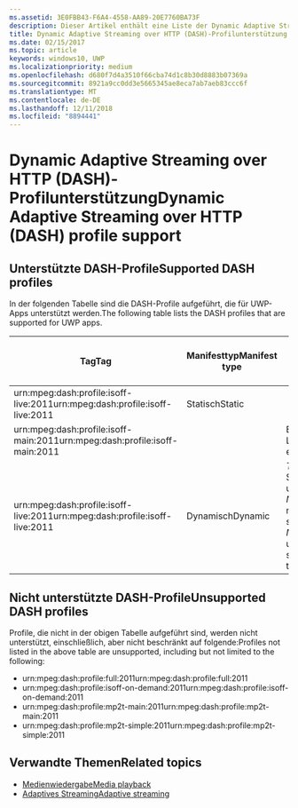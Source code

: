 ```yaml
---
ms.assetid: 3E0FBB43-F6A4-4558-AA89-20E7760BA73F
description: Dieser Artikel enthält eine Liste der Dynamic Adaptive Streaming over HTTP (DASH)-Profile, die für UWP-Apps unterstützt werden.
title: Dynamic Adaptive Streaming over HTTP (DASH)-Profilunterstützung
ms.date: 02/15/2017
ms.topic: article
keywords: windows10, UWP
ms.localizationpriority: medium
ms.openlocfilehash: d680f7d4a3510f66cba74d1c8b30d8883b07369a
ms.sourcegitcommit: 8921a9cc0dd3e5665345ae8eca7ab7aeb83ccc6f
ms.translationtype: MT
ms.contentlocale: de-DE
ms.lasthandoff: 12/11/2018
ms.locfileid: "8894441"
---
```

# <a name="dynamic-adaptive-streaming-over-http-dash-profile-support"></a><span data-ttu-id="154a2-104">Dynamic Adaptive Streaming over HTTP (DASH)-Profilunterstützung</span><span class="sxs-lookup"><span data-stu-id="154a2-104">Dynamic Adaptive Streaming over HTTP (DASH) profile support</span></span>


## <a name="supported-dash-profiles"></a><span data-ttu-id="154a2-105">Unterstützte DASH-Profile</span><span class="sxs-lookup"><span data-stu-id="154a2-105">Supported DASH profiles</span></span>
<span data-ttu-id="154a2-106">In der folgenden Tabelle sind die DASH-Profile aufgeführt, die für UWP-Apps unterstützt werden.</span><span class="sxs-lookup"><span data-stu-id="154a2-106">The following table lists the DASH profiles that are supported for UWP apps.</span></span>

|<span data-ttu-id="154a2-107">Tag</span><span class="sxs-lookup"><span data-stu-id="154a2-107">Tag</span></span> | <span data-ttu-id="154a2-108">Manifesttyp</span><span class="sxs-lookup"><span data-stu-id="154a2-108">Manifest type</span></span> | <span data-ttu-id="154a2-109">Hinweise</span><span class="sxs-lookup"><span data-stu-id="154a2-109">Notes</span></span>|<span data-ttu-id="154a2-110">Juliversion von Windows 10</span><span class="sxs-lookup"><span data-stu-id="154a2-110">July release of Windows 10</span></span>|<span data-ttu-id="154a2-111">Windows 10, Version 1511</span><span class="sxs-lookup"><span data-stu-id="154a2-111">Windows 10, Version 1511</span></span>|<span data-ttu-id="154a2-112">Windows 10, Version 1607</span><span class="sxs-lookup"><span data-stu-id="154a2-112">Windows 10, Version 1607</span></span> |<span data-ttu-id="154a2-113">Windows 10, Version 1607</span><span class="sxs-lookup"><span data-stu-id="154a2-113">Windows 10, Version 1607</span></span> |<span data-ttu-id="154a2-114">Windows 10, Version 1703</span><span class="sxs-lookup"><span data-stu-id="154a2-114">Windows 10, Version 1703</span></span>|
|----------------|------|-------|-----------|--------------|---------|-------|--------|
|<span data-ttu-id="154a2-115">urn:mpeg&#58;dash:profile:isoff-live:2011</span><span class="sxs-lookup"><span data-stu-id="154a2-115">urn:mpeg&#58;dash:profile:isoff-live:2011</span></span> | <span data-ttu-id="154a2-116">Statisch</span><span class="sxs-lookup"><span data-stu-id="154a2-116">Static</span></span> |     |<span data-ttu-id="154a2-117">Unterstützt</span><span class="sxs-lookup"><span data-stu-id="154a2-117">Supported</span></span>            |  <span data-ttu-id="154a2-118">Unterstützt</span><span class="sxs-lookup"><span data-stu-id="154a2-118">Supported</span></span>              | <span data-ttu-id="154a2-119">Unterstützt</span><span class="sxs-lookup"><span data-stu-id="154a2-119">Supported</span></span>        |<span data-ttu-id="154a2-120">Unterstützt</span><span class="sxs-lookup"><span data-stu-id="154a2-120">Supported</span></span>| <span data-ttu-id="154a2-121">Unterstützt</span><span class="sxs-lookup"><span data-stu-id="154a2-121">Supported</span></span>|
|<span data-ttu-id="154a2-122">urn:mpeg&#58;dash:profile:isoff-main:2011</span><span class="sxs-lookup"><span data-stu-id="154a2-122">urn:mpeg&#58;dash:profile:isoff-main:2011</span></span> |        | <span data-ttu-id="154a2-123">Beste Leistung</span><span class="sxs-lookup"><span data-stu-id="154a2-123">Best effort</span></span> | <span data-ttu-id="154a2-124">Unterstützt</span><span class="sxs-lookup"><span data-stu-id="154a2-124">Supported</span></span>            |  <span data-ttu-id="154a2-125">Unterstützt</span><span class="sxs-lookup"><span data-stu-id="154a2-125">Supported</span></span>              | <span data-ttu-id="154a2-126">Unterstützt</span><span class="sxs-lookup"><span data-stu-id="154a2-126">Supported</span></span>        |<span data-ttu-id="154a2-127">Unterstützt</span><span class="sxs-lookup"><span data-stu-id="154a2-127">Supported</span></span>| <span data-ttu-id="154a2-128">Unterstützt</span><span class="sxs-lookup"><span data-stu-id="154a2-128">Supported</span></span>|
|<span data-ttu-id="154a2-129">urn:mpeg&#58;dash:profile:isoff-live:2011</span><span class="sxs-lookup"><span data-stu-id="154a2-129">urn:mpeg&#58;dash:profile:isoff-live:2011</span></span> | <span data-ttu-id="154a2-130">Dynamisch</span><span class="sxs-lookup"><span data-stu-id="154a2-130">Dynamic</span></span> | <span data-ttu-id="154a2-131">$Time$ wird in Segmentvorlagen unterstützt, aber $Number$ nicht.</span><span class="sxs-lookup"><span data-stu-id="154a2-131">$Time$ is supported but $Number$ is unsupported in segment templates</span></span> | <span data-ttu-id="154a2-132">Nicht unterstützt</span><span class="sxs-lookup"><span data-stu-id="154a2-132">Not Supported</span></span>            | <span data-ttu-id="154a2-133">Nicht unterstützt</span><span class="sxs-lookup"><span data-stu-id="154a2-133">Not Supported</span></span>              | <span data-ttu-id="154a2-134">Nicht unterstützt</span><span class="sxs-lookup"><span data-stu-id="154a2-134">Not Supported</span></span>        |<span data-ttu-id="154a2-135">Nicht unterstützt</span><span class="sxs-lookup"><span data-stu-id="154a2-135">Not Supported</span></span>| <span data-ttu-id="154a2-136">Unterstützt</span><span class="sxs-lookup"><span data-stu-id="154a2-136">Supported</span></span>|


## <a name="unsupported-dash-profiles"></a><span data-ttu-id="154a2-137">Nicht unterstützte DASH-Profile</span><span class="sxs-lookup"><span data-stu-id="154a2-137">Unsupported DASH profiles</span></span>
<span data-ttu-id="154a2-138">Profile, die nicht in der obigen Tabelle aufgeführt sind, werden nicht unterstützt, einschließlich, aber nicht beschränkt auf folgende:</span><span class="sxs-lookup"><span data-stu-id="154a2-138">Profiles not listed in the above table are unsupported, including but not limited to the following:</span></span>

* <span data-ttu-id="154a2-139">urn:mpeg&#58;dash:profile:full:2011</span><span class="sxs-lookup"><span data-stu-id="154a2-139">urn:mpeg&#58;dash:profile:full:2011</span></span>
* <span data-ttu-id="154a2-140">urn:mpeg&#58;dash:profile:isoff-on-demand:2011</span><span class="sxs-lookup"><span data-stu-id="154a2-140">urn:mpeg&#58;dash:profile:isoff-on-demand:2011</span></span>
* <span data-ttu-id="154a2-141">urn:mpeg&#58;dash:profile:mp2t-main:2011</span><span class="sxs-lookup"><span data-stu-id="154a2-141">urn:mpeg&#58;dash:profile:mp2t-main:2011</span></span>
* <span data-ttu-id="154a2-142">urn:mpeg&#58;dash:profile:mp2t-simple:2011</span><span class="sxs-lookup"><span data-stu-id="154a2-142">urn:mpeg&#58;dash:profile:mp2t-simple:2011</span></span>


## <a name="related-topics"></a><span data-ttu-id="154a2-143">Verwandte Themen</span><span class="sxs-lookup"><span data-stu-id="154a2-143">Related topics</span></span>

* [<span data-ttu-id="154a2-144">Medienwiedergabe</span><span class="sxs-lookup"><span data-stu-id="154a2-144">Media playback</span></span>](media-playback.md)
* [<span data-ttu-id="154a2-145">Adaptives Streaming</span><span class="sxs-lookup"><span data-stu-id="154a2-145">Adaptive streaming</span></span>](adaptive-streaming.md)
 

 




